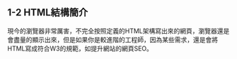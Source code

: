 ## 1-2 HTML結構簡介

現今的瀏覽器非常厲害，不完全按照定義的HTML架構寫出來的網頁，瀏覽器還是會盡量的顯示出來，但是如果你是較進階的工程師，因為某些需求，還是會將HTML寫成符合W3的規範，如提升網站的網頁SEO。


